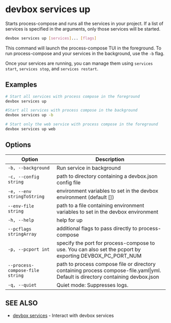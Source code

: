 # devbox services up

Starts process-compose and runs all the services in your project. If a list of services is specified in the arguments, only those services will be started.

```bash
devbox services up [services]... [flags]
```

This command will launch the process-compose TUI in the foreground. To run process-compose and your services in the background, use the `-b` flag.

Once your services are running, you can manage them using `services start`, `services stop`, and `services restart`.

## Examples
```bash
# Start all services with process compose in the foreground
devbox services up

#Start all services with process compose in the background
devbox services up -b

# Start only the web service with process compose in the foreground
devbox services up web
```

## Options

| Option | Description |
| --- | --- |
| `-b, --background` | Run service in background |
| `-c, --config string` | path to directory containing a devbox.json config file |
|  `-e, --env stringToString` |  environment variables to set in the devbox environment (default []) |
|  `--env-file string` | path to a file containing environment variables to set in the devbox environment |
| `-h, --help` | help for up |
| `--pcflags stringArray` | additional flags to pass directly to process-compose |
| `-p, --pcport int` | specify the port for process-compose to use. You can also set the pcport by exporting DEVBOX_PC_PORT_NUM |
| `--process-compose-file string` | path to process compose file or directory  containing process compose-file.yaml\|yml. Default is directory containing devbox.json |
| `-q, --quiet` | Quiet mode: Suppresses logs. |

## SEE ALSO

* [devbox services](devbox_services.md)	 - Interact with devbox services
